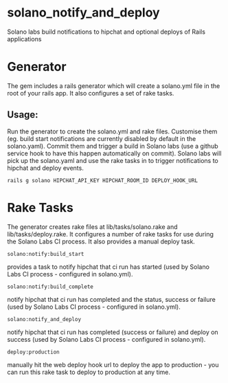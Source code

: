 solano_notify_and_deploy
========================

Solano labs build notifications to hipchat and optional deploys of Rails applications

Generator
========

The gem includes a rails generator which will create a solano.yml file
in the root of your rails app. It also configures a set of rake tasks.

Usage:
---
Run the generator to create the solano.yml and rake files. Customise them (eg. build start notifications are currently disabled by default in the solano.yaml). Commit them and trigger a build in Solano labs (use a github service hook to have this happen automatically on commit). Solano labs will pick up the solano.yaml and use the rake tasks in to trigger notifications to hipchat and deploy events.

    rails g solano HIPCHAT_API_KEY HIPCHAT_ROOM_ID DEPLOY_HOOK_URL


Rake Tasks
=========

The generator creates rake files at lib/tasks/solano.rake and lib/tasks/deploy.rake. It configures a number of rake tasks for use during the Solano Labs CI process. It also provides a manual deploy task.

    solano:notify:build_start

provides a task to notify hipchat that ci run has started (used by Solano Labs CI process - configured in solano.yml).

    solano:notify:build_complete

notify hipchat that ci run has completed and the status, success or failure (used by Solano Labs CI process - configured in solano.yml).

    solano:notify_and_deploy

notify hipchat that ci run has completed (success or failure) and deploy on success (used by Solano Labs CI process - configured in solano.yml).

    deploy:production

manually hit the web deploy hook url to deploy the app to production - you can run this rake task to deploy to production at any time.
